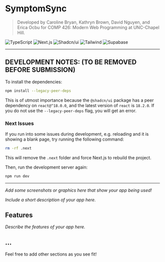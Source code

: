 # SymptomSync

> Developed by Caroline Bryan, Kathryn Brown, David Nguyen, and Erica Ocbu for COMP 426: Modern Web Programming at UNC-Chapel Hill.

![TypeScript](https://img.shields.io/badge/-TypeScript-05122A?style=flat&logo=typescript)
![Next.js](https://img.shields.io/badge/-Next.js-05122A?style=flat&logo=nextdotjs)
![Shadcn/ui](https://img.shields.io/badge/-Shadcn_UI-05122A?style=flat&logo=shadcnui)
![Tailwind](https://img.shields.io/badge/-Tailwind-05122A?style=flat&logo=tailwindcss)
![Supabase](https://img.shields.io/badge/-Supabase-05122A?style=flat&logo=supabase)

---

## DEVELOPMENT NOTES: (TO BE REMOVED BEFORE SUBMISSION)

To install the dependencies:

```bash
npm install --legacy-peer-deps
```

This is of utmost importance because the `@shadcn/ui` package has a peer dependency on `react@^18.0.0`, and the latest version of `react` is `18.2.0`. If you do not use the `--legacy-peer-deps` flag, you will get an error.

### Next Issues

If you run into some issues during development, e.g. reloading and it is showing a blank page, try running the following command:

```bash
rm -rf .next
```

This will remove the `.next` folder and force Next.js to rebuild the project.

Then, run the development server again:

```bash
npm run dev
```

---

_Add some screenshots or graphics here that show your app being used!_

_Include a short description of your app here._

## Features

_Describe the features of your app here._

## ...

Feel free to add other sections as you see fit!
